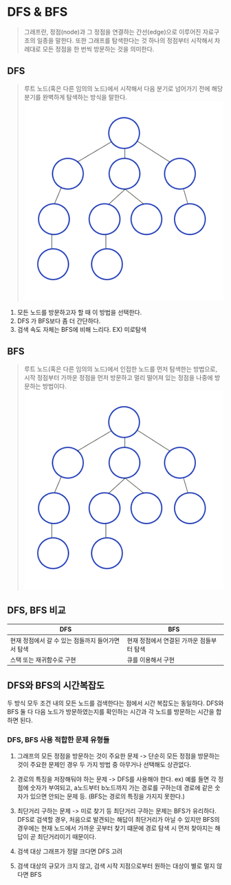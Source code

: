 # DFS & BFS
> 그래프란, 정점(node)과 그 정점을 연결하는 간선(edge)으로 이루어진 자료구조의 일종을 말한다.
> 또한 그래프를 탐색한다는 것 하나의 정점부터 시작해서 차례대로 모든 정점을 한 번씩 방문하는 것을 의미한다.


## DFS
> 루트 노드(혹은 다른 임의의 노드)에서 시작해서 다음 분기로 넘어가기 전에 해당 분기를 완벽하게 탐색하는 방식을 말한다.
![img.png](../../../Etc/Img/dfs.gif)

1. 모든 노드를 방문하고자 할 때 이 방법을 선택한다.
2. DFS 가 BFS보다 좀 더 간단하다.
3. 검색 속도 자체는 BFS에 비해 느리다.
EX) 미로탐색

## BFS
> 루트 노드(혹은 다른 임의의 노드)에서 인접한 노드를 먼저 탐색한는 방법으로, 시작 정점부터 가까운 정점을 먼저 방문하고 멀리 떨어져 있는
> 정점을 나중에 방문하는 방법이다.
![img.png](../../../Etc/Img/bfs.gif)

## DFS, BFS 비교

|DFS|BFS|
|------|---|
|현재 정점에서 갈 수 있는 점들까지 들어가면서 탐색|현재 정점에서 연결된 가까운 점들부터 탐색|
|스택 또는 재귀함수로 구현|큐를 이용해서 구현|

## DFS와 BFS의 시간복잡도
두 방식 모두 조건 내의 모든 노드를 검색한다는 점에서 시간 복잡도는 동일하다.
DFS와 BFS 둘 다 다음 노드가 방문하였는지를 확인하는 시간과 각 노드를 방문하는 시간을 합하면 된다.

### DFS, BFS 사용 적합한 문제 유형들
1. 그래프의 모든 정점을 방문하는 것이 주요한 문제
    -> 단순히 모든 정점을 방문하는 것이 주요한 문제인 경우 두 가지 방법 중 아무거나 선택해도 상관없다.
    
2. 경로의 특징을 저장해둬야 하는 문제
    -> DFS를 사용해야 한다.
    ex) 예를 들면 각 정점에 숫자가 부여되고, a노드부터 b노드까지 가는 경로를 구하는데 경로에 같은 숫자가 있으면 안되는 문제 등.
        (BFS는 경로의 특징을 가지지 못한다.)
        
3. 최단거리 구하는 문제
    -> 미로 찾기 등 최단거리 구하는 문제는 BFS가 유리하다.
       DFS로 검색할 경우, 처음으로 발견되는 해답이 최단거리가 아닐 수 있지만 BFS의 경우에는 현재 노드에서 가까운 곳부터 찾기 떄문에
       경로 탐색 시 먼저 찾아지는 해답이 곧 최단거리이기 때문이다.
       
4. 검색 대상 그래프가 정말 크다면 DFS 고려
5. 검색 대상의 규모가 크지 않고, 검색 시작 지점으로부터 원하는 대상이 별로 멀지 않다면 BFS
